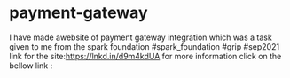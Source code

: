 # payment-gateway
I have made awebsite of payment gateway integration which was a task given to me from the spark foundation #spark_foundation #grip #sep2021
link for the site:https://lnkd.in/d9m4kdUA
for more information click on the bellow link :
